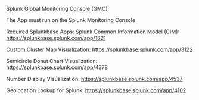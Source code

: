 Splunk Global Monitoring Console (GMC)

The App must run on the Splunk Monitoring Console

Required Splunkbase Apps:
Splunk Common Information Model (CIM): https://splunkbase.splunk.com/app/1621

Custom Cluster Map Visualization: https://splunkbase.splunk.com/app/3122

Semicircle Donut Chart Visualization: https://splunkbase.splunk.com/app/4378

Number Display Visualization: https://splunkbase.splunk.com/app/4537

Geolocation Lookup for Splunk: https://splunkbase.splunk.com/app/4102
